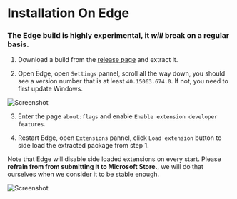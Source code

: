 # Installation On Edge

### The Edge build is highly experimental, it *will* break on a regular basis. 

1. Download a build from the [release page](https://github.com/NanoAdblocker/NanoCore/releases) and extract it. 

2. Open Edge, open `Settings` pannel, scroll all the way down, you should see a version number that is at least `40.15063.674.0`. 
If not, you need to first update Windows. 

![Screenshot](https://i.imgur.com/GZritjm.png)

3. Enter the page `about:flags` and enable `Enable extension developer features`. 

4. Restart Edge, open `Extensions` pannel, click `Load extension` button to side load the extracted package from step 1. 

Note that Edge will disable side loaded extensions on every start. Please **refrain from from submitting it to Microsoft Store.**, 
we will do that ourselves when we consider it to be stable enough. 

![Screenshot](https://i.imgur.com/rkVyCX4.png)
